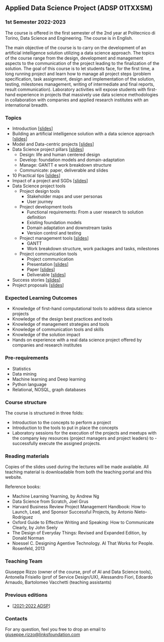 ## Applied Data Science Project (ADSP 01TXXSM)

### 1st Semester 2022-2023

The course is offered in the first semester of the 2nd year at Politecnico di Torino, Data Science and Engineering. The course is in English. 

The main objective of the course is to carry on the development of an artificial intelligence solution utilizing a data science approach. The topics of the course range from the design, development and management aspects to the communication of the project leading to the finalization of the solution.
The goal of this course is to let students face, for the first time, a long running project and learn how to manage all project steps (problem specification, task assignment, design and implementation of the solution, testing, milestones management, writing of intermediate and final reports, result communication).
Laboratory activities will expose students with first-hand experience in projects that massively use data science methodologies in collaboration with companies and applied research institutes with an international breadth.

### Topics
- Introduction  [[slides]()]
- Building an artificial intelligence solution with a data science approach [[slides]()]
- Model and Data-centric projects [[slides]()]
- Data Science project pillars [[slides]()] 
  - Design: life and human centered design
  - Develop: foundation models and domain-adaptation
  - Manage: GANTT e work breakdown structure
  - Communicate: paper, deliverable and slides
- 10 Practical tips [[slides]()]
- Impact of a project and SGDs [[slides]()]
- Data Science project tools
  - Project design tools
    - Stakeholder maps and user personas
    - User journey
  - Project development tools 
    - Functional requirements: From a user research to solution definition
    - Existing foundation models
    - Domain adaptation and downstream tasks
    - Version control and testing
  - Project management tools [[slides]()]
    - GANTT
    - Work breakdown structure, work packages and tasks, milestones
  - Project communication tools
    - Project communication
    - Presentation [[slides]()]
    - Paper [[slides]()]
    - Deliverable [[slides]()]
- Success stories [[slides]()]
- Project proposals [[slides]()]

### Expected Learning Outcomes 
- Knowledge of first-hand computational tools to address data science projects  
- Knowledge of the design best practices and tools
- Knowledge of management strategies and tools
- Knowledge of communication tools and skills
- Knowledge of the solution impact 
- Hands on experience with a real data science project offered by companies and research institutes

### Pre-requirements 
- Statistics
- Data mining
- Machine learning and Deep learning 
- Python language
- Relational, NOSQL, graph databases

### Course structure 
The course is structured in three folds: 
- Introduction to the concepts to perform a project
- Introduction to the tools to put in place the concepts
- Laboratory sessions for the execution of the projects and meetups with the company key resources (project managers and project leaders) to - successfully execute the assigned projects.

### Reading materials 
Copies of the slides used during the lectures will be made available. All teaching material is downloadable from both the teaching portal and this website. 

Reference books: 
- Machine Learning Yearning, by Andrew Ng
- Data Science from Scratch, Joel Grus
- Harvard Business Review Project Management Handbook: How to Launch, Lead, and Sponsor Successful Projects, by Antonio Nieto-Rodriguez
- Oxford Guide to Effective Writing and Speaking: How to Communicate Clearly, by John Seely
- The Design of Everyday Things: Revised and Expanded Edition, by Donald Norman
- Noessel C. Designing Agentive Technology. AI That Works for People. Rosenfeld, 2013

### Teaching Team
Giuseppe Rizzo (owner of the course, prof of AI and Data Science tools), Antonella Frisiello (prof of Service Design/UX), Alessandro Fiori, Edoardo Arnaudo, Bartolomeo Vacchetti (teaching assistants)

### Previous editions
- [[2021-2022 ADSP](https://adsp-polito.github.io/2021/)]

### Contacts
For any question, feel you free to drop an email to <giuseppe.rizzo@linksfoundation.com>
